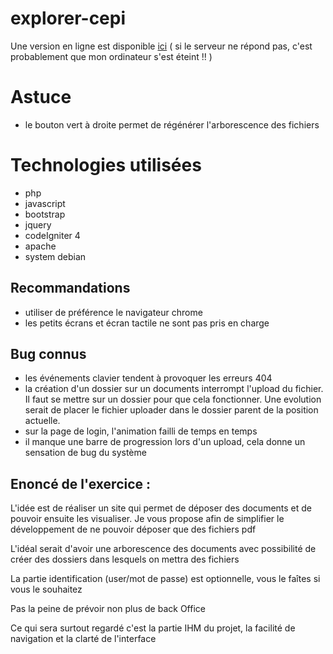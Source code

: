 # explorer-cepi

Une version en ligne est disponible [ici](http://109.21.6.9:38669)
( si le serveur ne répond pas, c'est probablement que mon ordinateur s'est éteint !! )

# Astuce
- le bouton vert à droite permet de régénérer l'arborescence des fichiers

# Technologies utilisées
- php
- javascript
- bootstrap
- jquery
- codeIgniter 4
- apache
- system debian

## Recommandations
- utiliser de préférence le navigateur chrome
- les petits écrans et écran tactile ne sont pas pris en charge

## Bug connus
- les événements clavier tendent à provoquer les erreurs 404
- la création d'un dossier sur un documents interrompt l'upload du fichier. Il faut se mettre sur un dossier pour que cela fonctionner. Une evolution serait de placer le fichier uploader dans le dossier parent de la position actuelle.
- sur la page de login, l'animation failli de temps en temps
- il manque une barre de progression lors d'un upload, cela donne un sensation de bug du système

## Enoncé de l'exercice :
L'idée est de réaliser un site qui permet de déposer des documents et de 
pouvoir ensuite les visualiser. Je vous propose afin de simplifier le 
développement de ne pouvoir déposer que des fichiers pdf

L'idéal serait d'avoir une arborescence des documents avec possibilité 
de créer des dossiers dans lesquels on mettra des fichiers

La partie identification (user/mot de passe) est optionnelle, vous le 
faîtes si vous le souhaitez

Pas la peine de prévoir non plus de back Office

Ce qui sera surtout regardé c'est la partie IHM du projet, la facilité 
de navigation et la clarté de l'interface

